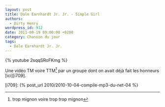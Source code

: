 ```yaml
---
layout: post
title: Dale Earnhardt Jr. Jr. - Simple Girl
authors:
  - Dirty Henry
wordpress_id: 912
date: 2011-09-19 09:00:00 +0200
category: Chanson du jour
tags:
  - Dale Earnhardt Jr. Jr.
---
```


{% youtube 2sqqSRoFKmg %}

Une vidéo TM voire TTM[^1] par un groupe dont on avait déjà fait les honneurs
[ici][i709].

[^1]: trop mignon voire trop trop mignon

[i709]: {% post_url 2010/2010-10-04-compile-mp3-du-net-04 %}
